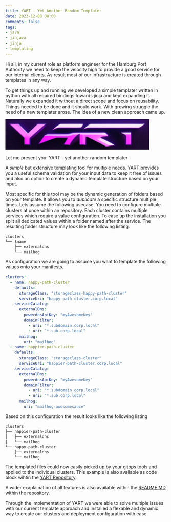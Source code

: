 ```yaml
---
title: YART - Yet Another Random Templater
date: 2023-12-08 00:00 
comments: false 
tags:
- java
- jinjava
- jinja
- templating
---
```


Hi all,
in my current role as platform engineer for the Hamburg Port Authority we need to keep the velocity high to provide a good service for our internal clients. As result most of our infrastructure is created through templates in any way. 

To get things up and running we developed a simple templater written in python with all required bindings towards jinja and kept expanding it. Naturally we expanded it without a direct scope and focus on reusability. Things needed to be done and it should work.
With growing struggle the need of a new templater arose. The idea of a new clean approach came up. 


<img src="https://github.com/deB4SH/YART/blob/main/misc/logo_typo.png?raw=true" alt="logo" width="450" height="auto">

Let me present you: YART - yet another random templater

A *simple* but extensive templating tool for multiple needs. 
YART provides you a useful schema validation for your input data to keep it free of issues and also an option to create a dynamic template structure based on your input. 

Most specific for this tool may be the dynamic generation of folders based on your template. 
It allows you to *duplicate* a specific structure multiple times. 
Lets assume the following usecase.
You need to configure multiple clusters at once within an repository. 
Each cluster contains multiple services which require a value configuration.
To ease up the installation you split all dedicated values within a folder named after the service.
The resulting folder structure may look like the following listing.

```console
clusters
└── $name
    ├── externaldns
    └── mailhog
```

As configuration we are going to assume you want to template the following values onto your manifests.

```yaml
clusters:
  - name: happy-path-cluster
    defaults:
      storageClass: "storageclass-happy-path-cluster"
      serviceUri: "happy-path-cluster.corp.local"
    serviceCatalog:
      externalDns:
        powerdnsApiKey: "myAwesomeKey"
        domainFilter:
          - uri: "*.subdomain.corp.local"
          - uri: "*.sub.corp.local"
      mailhog:
        uri: "mailhog"
  - name: happier-path-cluster
    defaults:
      storageClass: "storageclass-cluster"
      serviceUri: "happier-path-cluster.corp.local"
    serviceCatalog:
      externalDns:
        powerdnsApiKey: "myAwesomeKey"
        domainFilter:
          - uri: "*.subdomain.corp.local"
          - uri: "*.sub.corp.local"
      mailhog:
        uri: "mailhog-awesomesauce"
```

Based on this configuration the result looks like the following listing

```console
clusters
├── happier-path-cluster
│   ├── externaldns
│   └── mailhog
└── happy-path-cluster
    ├── externaldns
    └── mailhog
```

The templated files could now easily picked up by your gitops tools and applied to the individual clusters.
This example is also available as code block wihtin the [YART Repository](https://github.com/deB4SH/YART/tree/main/src/test/resources/test_cases/05_complex_subschema).

A wider exaplaination of all features is also available within the [README.MD](https://github.com/deB4SH/YART/blob/main/README.md) within the repository. 

Through the implementation of YART we were able to solve multiple issues with our current template approach and installed a flexable and dynamic way to create our clusters and deployment configuration with ease.
